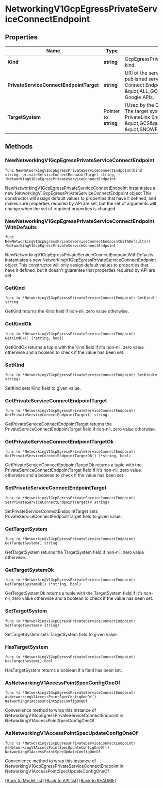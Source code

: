 # NetworkingV1GcpEgressPrivateServiceConnectEndpoint

## Properties

Name | Type | Description | Notes
------------ | ------------- | ------------- | -------------
**Kind** | **string** | GcpEgressPrivateServiceConnectEndpoint kind. | 
**PrivateServiceConnectEndpointTarget** | **string** | URI of the service attachment for the published service that the Private Service Connect Endpoint connects to or \&quot;ALL_GOOGLE_APIS\&quot; for global Google APIs. | 
**TargetSystem** | Pointer to **string** | [Used by the Confluent Cloud Console] The target system or service that the PrivateLink Endpoint connects to (e.g. \&quot;GCS\&quot; or \&quot;SNOWFLAKE\&quot;). | [optional] 

## Methods

### NewNetworkingV1GcpEgressPrivateServiceConnectEndpoint

`func NewNetworkingV1GcpEgressPrivateServiceConnectEndpoint(kind string, privateServiceConnectEndpointTarget string, ) *NetworkingV1GcpEgressPrivateServiceConnectEndpoint`

NewNetworkingV1GcpEgressPrivateServiceConnectEndpoint instantiates a new NetworkingV1GcpEgressPrivateServiceConnectEndpoint object
This constructor will assign default values to properties that have it defined,
and makes sure properties required by API are set, but the set of arguments
will change when the set of required properties is changed

### NewNetworkingV1GcpEgressPrivateServiceConnectEndpointWithDefaults

`func NewNetworkingV1GcpEgressPrivateServiceConnectEndpointWithDefaults() *NetworkingV1GcpEgressPrivateServiceConnectEndpoint`

NewNetworkingV1GcpEgressPrivateServiceConnectEndpointWithDefaults instantiates a new NetworkingV1GcpEgressPrivateServiceConnectEndpoint object
This constructor will only assign default values to properties that have it defined,
but it doesn't guarantee that properties required by API are set

### GetKind

`func (o *NetworkingV1GcpEgressPrivateServiceConnectEndpoint) GetKind() string`

GetKind returns the Kind field if non-nil, zero value otherwise.

### GetKindOk

`func (o *NetworkingV1GcpEgressPrivateServiceConnectEndpoint) GetKindOk() (*string, bool)`

GetKindOk returns a tuple with the Kind field if it's non-nil, zero value otherwise
and a boolean to check if the value has been set.

### SetKind

`func (o *NetworkingV1GcpEgressPrivateServiceConnectEndpoint) SetKind(v string)`

SetKind sets Kind field to given value.


### GetPrivateServiceConnectEndpointTarget

`func (o *NetworkingV1GcpEgressPrivateServiceConnectEndpoint) GetPrivateServiceConnectEndpointTarget() string`

GetPrivateServiceConnectEndpointTarget returns the PrivateServiceConnectEndpointTarget field if non-nil, zero value otherwise.

### GetPrivateServiceConnectEndpointTargetOk

`func (o *NetworkingV1GcpEgressPrivateServiceConnectEndpoint) GetPrivateServiceConnectEndpointTargetOk() (*string, bool)`

GetPrivateServiceConnectEndpointTargetOk returns a tuple with the PrivateServiceConnectEndpointTarget field if it's non-nil, zero value otherwise
and a boolean to check if the value has been set.

### SetPrivateServiceConnectEndpointTarget

`func (o *NetworkingV1GcpEgressPrivateServiceConnectEndpoint) SetPrivateServiceConnectEndpointTarget(v string)`

SetPrivateServiceConnectEndpointTarget sets PrivateServiceConnectEndpointTarget field to given value.


### GetTargetSystem

`func (o *NetworkingV1GcpEgressPrivateServiceConnectEndpoint) GetTargetSystem() string`

GetTargetSystem returns the TargetSystem field if non-nil, zero value otherwise.

### GetTargetSystemOk

`func (o *NetworkingV1GcpEgressPrivateServiceConnectEndpoint) GetTargetSystemOk() (*string, bool)`

GetTargetSystemOk returns a tuple with the TargetSystem field if it's non-nil, zero value otherwise
and a boolean to check if the value has been set.

### SetTargetSystem

`func (o *NetworkingV1GcpEgressPrivateServiceConnectEndpoint) SetTargetSystem(v string)`

SetTargetSystem sets TargetSystem field to given value.

### HasTargetSystem

`func (o *NetworkingV1GcpEgressPrivateServiceConnectEndpoint) HasTargetSystem() bool`

HasTargetSystem returns a boolean if a field has been set.


### AsNetworkingV1AccessPointSpecConfigOneOf

`func (s *NetworkingV1GcpEgressPrivateServiceConnectEndpoint) AsNetworkingV1AccessPointSpecConfigOneOf() NetworkingV1AccessPointSpecConfigOneOf`

Convenience method to wrap this instance of NetworkingV1GcpEgressPrivateServiceConnectEndpoint in NetworkingV1AccessPointSpecConfigOneOf

### AsNetworkingV1AccessPointSpecUpdateConfigOneOf

`func (s *NetworkingV1GcpEgressPrivateServiceConnectEndpoint) AsNetworkingV1AccessPointSpecUpdateConfigOneOf() NetworkingV1AccessPointSpecUpdateConfigOneOf`

Convenience method to wrap this instance of NetworkingV1GcpEgressPrivateServiceConnectEndpoint in NetworkingV1AccessPointSpecUpdateConfigOneOf

[[Back to Model list]](../README.md#documentation-for-models) [[Back to API list]](../README.md#documentation-for-api-endpoints) [[Back to README]](../README.md)


